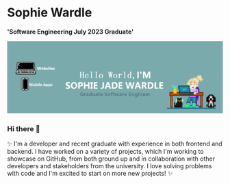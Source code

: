 <h1>Sophie Wardle</h1>

**'Software Engineering July 2023 Graduate'**

<img src="./assets/profileBanner.png" alt="github banner">

### Hi there 👋

✨ I'm a developer and recent graduate with experience in both frontend and backend. I have worked on a variety of projects, which I'm working to showcase on GitHub, from both ground up and in collaboration with other developers and stakeholders from the university. I love solving problems with code and I'm excited to start on more new projects! ✨

<p>
    <a href="https://www.linkedin.com/in/sophie-wardle-87a57b1a6/"></a>
</p>
<!--
**SophieWardle/SophieWardle** is a ✨ _special_ ✨ repository because its `README.md` (this file) appears on your GitHub profile.

Here are some ideas to get you started:

- 🔭 I’m currently working on ...
- 🌱 I’m currently learning ...
- 👯 I’m looking to collaborate on ...
- 🤔 I’m looking for help with ...
- 💬 Ask me about ...
- 📫 How to reach me: ...
- 😄 Pronouns: ...
- ⚡ Fun fact: ...
-->
